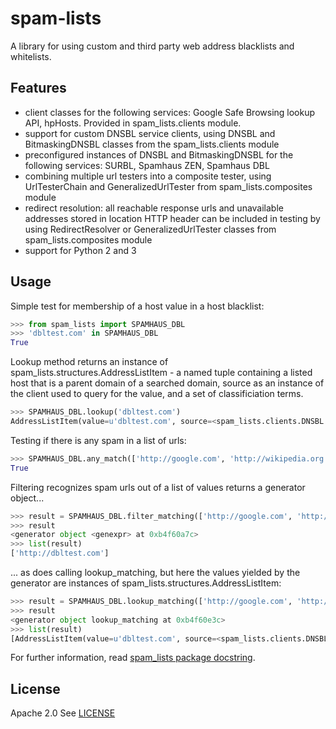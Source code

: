 # spam-lists

A library for using custom and third party web address blacklists and whitelists.

## Features

- client classes for the following services: Google Safe Browsing lookup API, hpHosts. Provided in spam_lists.clients module.
- support for custom DNSBL service clients, using DNSBL and BitmaskingDNSBL classes from the spam_lists.clients module
- preconfigured instances of DNSBL and BitmaskingDNSBL for the following services: SURBL, Spamhaus ZEN, Spamhaus DBL
- combining multiple url testers into a composite tester, using UrlTesterChain and GeneralizedUrlTester from spam_lists.composites module
- redirect resolution: all reachable response urls and unavailable addresses stored in location HTTP header can be included in testing by using RedirectResolver or GeneralizedUrlTester classes from spam_lists.composites module
- support for Python 2 and 3

## Usage
Simple test for membership of a host value in a host blacklist:
```python
>>> from spam_lists import SPAMHAUS_DBL
>>> 'dbltest.com' in SPAMHAUS_DBL
True
```

Lookup method returns an instance of spam_lists.structures.AddressListItem -
a named tuple containing a listed host that is a parent domain of a searched
domain, source as an instance of the client used to query for the value,
and a set of classificiation terms.
```python
>>> SPAMHAUS_DBL.lookup('dbltest.com')
AddressListItem(value=u'dbltest.com', source=<spam_lists.clients.DNSBL object at 0xb4fd4cac>, classification=set([u'spam domain']))
```

Testing if there is any spam in a list of urls:
```python
>>> SPAMHAUS_DBL.any_match(['http://google.com', 'http://wikipedia.org', 'http://dbltest.com'])
True
```

Filtering recognizes spam urls out of a list of values returns a generator object...
```python
>>> result = SPAMHAUS_DBL.filter_matching(['http://google.com', 'http://wikipedia.org', 'http://dbltest.com'])
>>> result
<generator object <genexpr> at 0xb4f60a7c>
>>> list(result)
['http://dbltest.com']
```
... as does calling lookup_matching, but here the values yielded by the generator are instances of spam_lists.structures.AddressListItem:
```python
>>> result = SPAMHAUS_DBL.lookup_matching(['http://google.com', 'http://wikipedia.org', 'http://dbltest.com'])
>>> result
<generator object lookup_matching at 0xb4f60e3c>
>>> list(result)
[AddressListItem(value=u'dbltest.com', source=<spam_lists.clients.DNSBL object at 0xb4fd4cac>, classification=set([u'spam domain']))]
```

For further information, read [spam_lists package docstring](https://github.com/piotr-rusin/spam-lists/blob/master/spam_lists/__init__.py).

## License
Apache 2.0 See [LICENSE](https://github.com/piotr-rusin/spam-lists/blob/master/LICENSE)